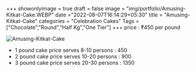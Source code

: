 +++
showonlyimage = true
draft = false
image = "img/portfolio/Amusing-Kitkat-Cake.WEBP"
date ="2022-08-07T16:14:29+05:30"
title = "Amusing-Kitkat-Cake"
categories = "Celebration Cakes"
Tags = ["Chocolate","Round","Half Kg","One Tier"]
+++
price : ₹450 per pound
<!--more-->
![Amusing-Kitkat-Cake](/img/portfolio/Amusing-Kitkat-Cake.WEBP)
* 1 pound cake price serves 8-10 persons : 450
* 2 pound cake price serves 10-20 persons : 900
* 3 pound cake price serves 20-30 persons : 1350
